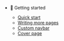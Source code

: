 <!-- _navbar.md -->

* :eyes: Getting started

  * [Quick start](#introduction)
  * [Writing more pages](more-pages.md)
  * [Custom navbar](custom-navbar.md)
  * [Cover page](cover.md)